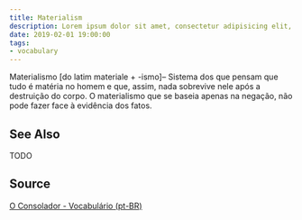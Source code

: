 ```yaml
---
title: Materialism
description: Lorem ipsum dolor sit amet, consectetur adipisicing elit, sed do eiusmod tempor incididunt ut labore et dolore magna aliqua.  TODO
date: 2019-02-01 19:00:00
tags:
- vocabulary
---
```


Materialismo [do latim materiale + -ismo]– Sistema dos que pensam que tudo é matéria no homem e que, assim, nada sobrevive nele após a destruição do corpo. O materialismo que se baseia apenas na negação, não pode fazer face à evidência dos fatos.

## See Also
TODO

## Source
[O Consolador - Vocabulário (pt-BR)](http://www.oconsolador.com.br/linkfixo/vocabulario/principal.html)
